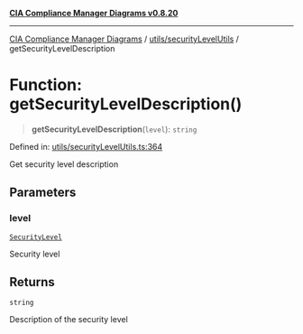 [**CIA Compliance Manager Diagrams v0.8.20**](../../../README.md)

***

[CIA Compliance Manager Diagrams](../../../modules.md) / [utils/securityLevelUtils](../README.md) / getSecurityLevelDescription

# Function: getSecurityLevelDescription()

> **getSecurityLevelDescription**(`level`): `string`

Defined in: [utils/securityLevelUtils.ts:364](https://github.com/Hack23/cia-compliance-manager/blob/9180e2700dca841f6711d7243c036db4de73db57/src/utils/securityLevelUtils.ts#L364)

Get security level description

## Parameters

### level

[`SecurityLevel`](../../../types/cia/type-aliases/SecurityLevel.md)

Security level

## Returns

`string`

Description of the security level
